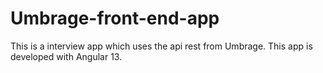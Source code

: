 # Umbrage-front-end-app
This is a interview app which uses the api rest from Umbrage. This app is developed with Angular 13.
